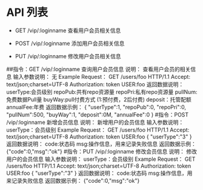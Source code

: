 # API 列表
- GET /vip/:loginname 查看用户会员相关信息

- POST /vip/:loginname 添加用户会员相关信息

- PUT /vip/:loginname 修改用户会员相关信息

##指令：GET /vip/:loginname 查询用户会员信息
	说明：
		查看用户会员的相关信息
	输入参数说明：
		无
	Example Request：
		GET /users/foo HTTP/1.1 
		Accept: text/json;charset=UTF-8
		Authorization: token
		USER:foo
	返回数据说明：
		userType:会员级别
		repoPub:共有repo资源量
		repoPri:私有repo资源量
		pullNum:免费数据Pull量
		buyWay:pull付费方式 (1:预付费，2后付费)
		deposit：托管配额
		annualFee:年费
	返回数据示例：
		{
			"userType":1,
			"repoPub":0,
			"repoPri":0,
			"pullNum":500,
			"buyWay":1,
			"deposit":0M,
			"annualFee":0
		}
#指令：POST /vip/:loginname 新增会员信息
	说明：
		新增用户的会员信息
	输入参数说明：
		userType：会员级别
	Example Request：
		GET /users/foo HTTP/1.1 
		Accept: text/json;charset=UTF-8
		Authorization: token
		USER:foo
		{
			"userType":"3"
		}
	返回数据说明：
		code:状态码
		msg:操作信息，用来记录失败信息
	返回数据示例：
		{"code":0,"msg":"ok"}
#指令：PUT /vip/:loginname 修改会员信息
	说明：
		修改用户的会员信息
	输入参数说明：
		userType：会员级别
	Example Request：
		GET /users/foo HTTP/1.1 
		Accept: text/json;charset=UTF-8
		Authorization: token
		USER:foo
		{
			"userType":"3"
		}
	返回数据说明：
		code:状态码
		msg:操作信息，用来记录失败信息
	返回数据示例：
		{"code":0,"msg":"ok"}
